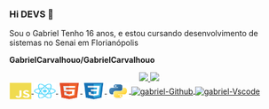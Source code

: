 ### Hi DEVS 👋

Sou o Gabriel Tenho 16 anos, e estou cursando desenvolvimento de sistemas no Senai em Florianópolis


**GabrielCarvalhouo/GabrielCarvalhouo**

<div align="center">
  <a href="https://github.com/GabrielCarvalhouo">
  <img height="180em" src="https://github-readme-stats.vercel.app/api?username=GabrielCarvalhouo&show_icons=true&theme=cobalt&include_all_commits=true&count_private=true"/>
  <img height="180em" src="https://github-readme-stats.vercel.app/api/top-langs/?username=GabrielCarvalhouo&layout=compact&langs_count=7&theme=cobalt"/>
</div>
 

<div style="display: inline_block">
  <img align="center" alt="gabriel-Js" height="30" width="40" src="https://raw.githubusercontent.com/devicons/devicon/master/icons/javascript/javascript-plain.svg">
  <img align="center" alt="gabriel-React" height="30" width="40" src="https://raw.githubusercontent.com/devicons/devicon/master/icons/react/react-original.svg">
  <img align="center" alt="gabriel-HTML" height="30" width="40" src="https://raw.githubusercontent.com/devicons/devicon/master/icons/html5/html5-original.svg">
  <img align="center" alt="gabriel-CSS" height="30" width="40" src="https://raw.githubusercontent.com/devicons/devicon/master/icons/css3/css3-original.svg">
  <img align="center" alt="gabriel-Python" height="30" width="40" src="https://raw.githubusercontent.com/devicons/devicon/master/icons/python/python-original.svg">
  <img align="center" alt="gabriel-Github" height="30" width="40" src="https://cdn.jsdelivr.net/gh/devicons/devicon/icons/github/github-original.svg" />
  <img align="center" alt="gabriel-Vscode" height="30" width="40" src="https://cdn.jsdelivr.net/gh/devicons/devicon/icons/vscode/vscode-original.svg" />
  </div>
  
